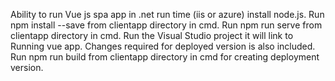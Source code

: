 Ability to run Vue js spa app in .net run time (iis or azure)
install node.js.
Run npm install --save from clientapp directory in cmd.
Run npm run serve from clientapp directory in cmd.
Run the Visual Studio project it will link to Running vue app.
Changes required for deployed version is also included.
Run npm run build from clientapp directory in cmd for creating deployment version.
